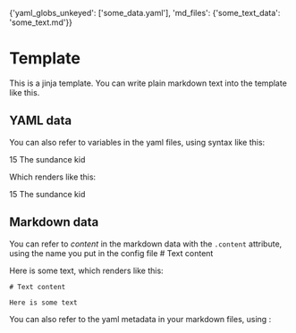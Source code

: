 {'yaml_globs_unkeyed': ['some_data.yaml'], 'md_files': {'some_text_data': 'some_text.md'}}
# Template

This is a jinja template. You can write plain markdown text into the template like this.

## YAML data

You can also refer to variables in the yaml files, using syntax like this:


15 
The sundance kid


Which renders like this:

15 
The sundance kid

## Markdown data

You can refer to *content* in the markdown data with the `.content` attribute, using the name you put in the config file # Text content

Here is some text, which renders like this:

```
# Text content

Here is some text
```


You can also refer to the yaml metadata in your markdown files, using :

```

```
